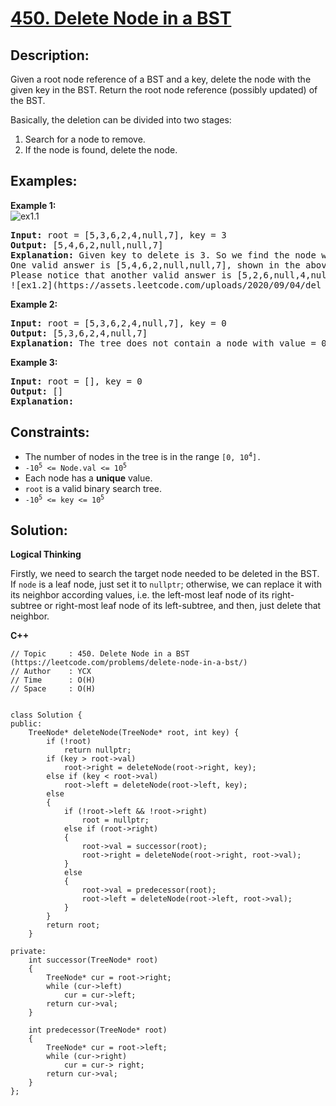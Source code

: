 # [450. Delete Node in a BST](https://leetcode.com/problems/delete-node-in-a-bst/)


## Description:

<p>Given a root node reference of a BST and a key, delete the node with the given key in the BST. Return the root node reference (possibly updated) of the BST.</p>
<p>Basically, the deletion can be divided into two stages:</p>
<ol>
    <li>Search for a node to remove.</li>
    <li>If the node is found, delete the node.</li>
</ol>


## Examples:

<strong>Example 1:</strong>
<br/>![ex1.1](https://assets.leetcode.com/uploads/2020/09/04/del_node_1.jpg)</br>
<pre>
<strong>Input:</strong> root = [5,3,6,2,4,null,7], key = 3
<strong>Output:</strong> [5,4,6,2,null,null,7]
<strong>Explanation:</strong> Given key to delete is 3. So we find the node with value 3 and delete it.
One valid answer is [5,4,6,2,null,null,7], shown in the above BST.
Please notice that another valid answer is [5,2,6,null,4,null,7] and it's also accepted.
![ex1.2](https://assets.leetcode.com/uploads/2020/09/04/del_node_supp.jpg)
</pre>

<strong>Example 2:</strong>
<pre>
<strong>Input:</strong> root = [5,3,6,2,4,null,7], key = 0
<strong>Output:</strong> [5,3,6,2,4,null,7]
<strong>Explanation:</strong> The tree does not contain a node with value = 0.
</pre>

<strong>Example 3:</strong>
<pre>
<strong>Input:</strong> root = [], key = 0
<strong>Output:</strong> []
<strong>Explanation:</strong>
</pre>


## Constraints:

<ul>
  <li>The number of nodes in the tree is in the range <code>[0, 10<sup>4</sup>].</code></li>
  <li><code>-10<sup>5</sup> &lt;= Node.val &lt;= 10<sup>5</sup></code></li>
  <li>Each node has a <strong>unique</strong> value.</code></li>
  <li><code>root</code> is a valid binary search tree.</li>
  <li><code>-10<sup>5</sup> &lt;= key &lt;= 10<sup>5</sup></code></li>
</ul>


## Solution:

<strong>Logical Thinking</strong>
<p>Firstly, we need to search the target node needed to be deleted in the BST. If <code>node</code> is a leaf node, just set it to <code>nullptr</code>; otherwise, we can replace it with its neighbor according values, i.e. the left-most leaf node of its right-subtree or right-most leaf node of its left-subtree, and then, just delete that neighbor.</p>


<strong>C++</strong>

```
// Topic     : 450. Delete Node in a BST (https://leetcode.com/problems/delete-node-in-a-bst/)
// Author    : YCX
// Time      : O(H)
// Space     : O(H)


class Solution {
public:
    TreeNode* deleteNode(TreeNode* root, int key) {
        if (!root)
            return nullptr;
        if (key > root->val)
            root->right = deleteNode(root->right, key);
        else if (key < root->val)
            root->left = deleteNode(root->left, key);
        else
        {
            if (!root->left && !root->right)
                root = nullptr;
            else if (root->right)
            {
                root->val = successor(root);
                root->right = deleteNode(root->right, root->val);
            }
            else
            {
                root->val = predecessor(root);
                root->left = deleteNode(root->left, root->val);
            }
        }
        return root;
    }
    
private: 
    int successor(TreeNode* root)
    {
        TreeNode* cur = root->right;
        while (cur->left)
            cur = cur->left;
        return cur->val;
    }
    
    int predecessor(TreeNode* root)
    {
        TreeNode* cur = root->left;
        while (cur->right)
            cur = cur-> right;
        return cur->val;
    }
};
```
